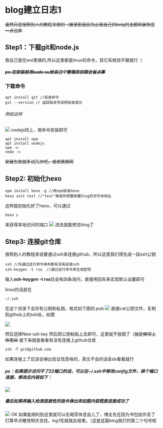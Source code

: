 # blog建立日志1
~~虽然只是按照别人的教程来做的（甚至到目前为止我自己的bolg的主题和装饰是一点没弄~~
## Step1：下载git和node.js
我自己是在wsl里搞的,所以这里都是linux的命令，其它系统找平替就行（
##### ~~ps:在安装前用sudo su给自己个管理员权限会省点事~~
### 下载命令
```
apt install git //安装命令
git --version // 返回版本号说明安装成功
```
###### 例如这样
![](https://s21.ax1x.com/2025/09/24/pV5YKjP.png)
nodejs同上，用命令安装即可
```
apt install npm  
apt install nodejs 
npm -v
node -v
```
~~安装失败就多试几次吧，或者换换网~~
## Step2: 初始化hexo
```
npm install hexo -g //用npm安装hexo
hexo init test //"test"换成你想要部署blog的文件夹地址
```
这样就初始化好了hexo，可以通过
```
hexo s
```
来获得本地访问的端口
![](https://s21.ax1x.com/2025/09/24/pV5YcC9.png)
进去就能预览blog了

## Step3: 连接git仓库
按照别人的教程来说要通过ssh来连接github，所以这里我们得生成一段ssh公钥
```
ssh //先通过这行命令来判断有没有安装ssh
ssh-keygen -t rsa  //通过这行命令来生成密钥
```
输入**ssh-keygen -t rsa**后会有四条询问，直接用回车来实现默认设置即可

linux的话是在
```
~/.ssh
```
在这个目录下会存有公钥和私钥，格式如下图的.pub
![](https://s21.ax1x.com/2025/09/24/pV5rYZR.png)
直接cat公钥文件，复制到github上的ssh处，如图

![](https://s21.ax1x.com/2025/09/24/pV5rai6.png)

然后选择New ssh key 然后把公钥粘贴上去即可，这里就不放图了（~~就是懒得上传图床~~
接下来就是看看有没有连接上github仓库
```
ssh -T git@github.com 
```
如果连接上了应该会弹出验证信息啥的，英文不会的话丢ds看看就行
##### ps：如果提示访问不了22端口的话，可以在~/.ssh中修改config文件，换个端口连接，修改后内容如下：
![](https://s21.ax1x.com/2025/09/24/pV5rrsH.png)
##### 最后如果再输入检测连接性的指令弹出来如图内容既是连接成功了
![](https://s21.ax1x.com/2025/09/24/pV5sCwR.md.png)
OK 如果能顺利到这里就可以先喝茶休息会儿了，博主先在因为书包挂件丢了打算早点睡觉明天去找，*log1*先就就此结束。（这是这篇blog我打的第二个句号呢